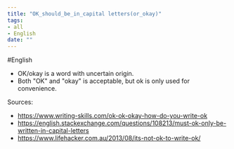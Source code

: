 ```yaml
---
title: "OK_should_be_in_capital letters(or_okay)"
tags:
- all
- English
date: ""
---
```

#English

- OK/okay is a word with uncertain origin.
- Both "OK" and "okay" is acceptable, but ok is only used for convenience.


Sources:
- https://www.writing-skills.com/ok-ok-okay-how-do-you-write-ok
- https://english.stackexchange.com/questions/108213/must-ok-only-be-written-in-capital-letters
- https://www.lifehacker.com.au/2013/08/its-not-ok-to-write-ok/

